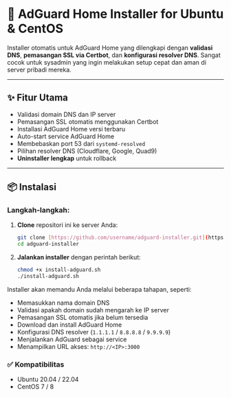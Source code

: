 # 🚀 AdGuard Home Installer for Ubuntu & CentOS

Installer otomatis untuk AdGuard Home yang dilengkapi dengan **validasi DNS**, **pemasangan SSL via Certbot**, dan **konfigurasi resolver DNS**. Sangat cocok untuk sysadmin yang ingin melakukan setup cepat dan aman di server pribadi mereka.

---

## ✨ Fitur Utama

- Validasi domain DNS dan IP server
- Pemasangan SSL otomatis menggunakan Certbot
- Installasi AdGuard Home versi terbaru
- Auto-start service AdGuard Home
- Membebaskan port 53 dari `systemd-resolved`
- Pilihan resolver DNS (Cloudflare, Google, Quad9)
- **Uninstaller lengkap** untuk rollback

---

## 📦 Instalasi

### Langkah-langkah:

1.  **Clone** repositori ini ke server Anda:

    ```bash
    git clone [https://github.com/username/adguard-installer.git](https://github.com/username/adguard-installer.git)
    cd adguard-installer
    ```

2.  **Jalankan installer** dengan perintah berikut:

    ```bash
    chmod +x install-adguard.sh
    ./install-adguard.sh
    ```

Installer akan memandu Anda melalui beberapa tahapan, seperti:

-   Memasukkan nama domain DNS
-   Validasi apakah domain sudah mengarah ke IP server
-   Pemasangan SSL otomatis jika belum tersedia
-   Download dan install AdGuard Home
-   Konfigurasi DNS resolver (`1.1.1.1` / `8.8.8.8` / `9.9.9.9`)
-   Menjalankan AdGuard sebagai service
-   Menampilkan URL akses: `http://<IP>:3000`

### ✅ Kompatibilitas

-   Ubuntu 20.04 / 22.04
-   CentOS 7 / 8
